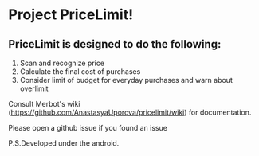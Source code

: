 # Project PriceLimit!

## PriceLimit is designed to do the following:
1. Scan and recognize price 
2. Calculate the final cost of purchases
3. Consider limit of budget for everyday purchases and warn about overlimit

Consult Merbot's wiki (https://github.com/AnastasyaUporova/pricelimit/wiki) for documentation.

Please open a github issue if you found an issue 

P.S.Developed under the android.
